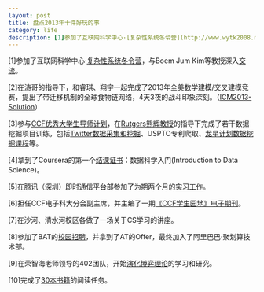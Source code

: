 ```yaml
---
layout: post
title: 盘点2013年十件好玩的事
category: life
description: [1]参加了互联网科学中心·[复杂性系统冬令营](http://www.wytk2008.net/%E7%A7%91%E7%A0%94%E5%AD%A6%E6%9C%AF/867/)，与Boem Jum Kim等教授深入[交流](http://www.wytk2008.net/life/894/)。
---
```

[1]参加了互联网科学中心·[复杂性系统冬令营](http://www.wytk2008.net/%E7%A7%91%E7%A0%94%E5%AD%A6%E6%9C%AF/867/)，与Boem Jum Kim等教授深入[交流](http://www.wytk2008.net/life/894/)。

[2]在涛哥的指导下，和睿琪、翔宇一起完成了2013年全美数学建模/交叉建模竞赛，提出了带迁移机制的全球食物链网络，4天3夜的战斗印象深刻。（[ICM2013-Solution](http://www.findshine.com/doc/ICM2013.pdf)）

[3]参与[CCF优秀大学生导师计划](http://www.wytk2008.net/life/949/)，在[Rutgers熊辉教授](http://datamining.rutgers.edu/)的指导下完成了若干数据挖掘项目训练，包括[Twitter数据采集和挖掘](http://www.wytk2008.net/%E7%A7%91%E7%A0%94%E5%AD%A6%E6%9C%AF/958/)、USPTO专利爬取、[龙星计划数据挖掘课程](http://www.wytk2008.net/%E7%A7%91%E7%A0%94%E5%AD%A6%E6%9C%AF/1159/)等。

[4]拿到了Coursera的第一个[结课证书](http://findshine.com/DataSci_certificate.pdf)：数据科学入门(Introduction to Data Science)。

[5]在腾讯（深圳）即时通信平台部参加了为期两个月的[实习工作](http://www.wytk2008.net/life/1181/)。

[6]担任CCF电子科大分会副主席，并主编了一期[《CCF学生园地》电子期刊](http://www.ccf.org.cn/sites/ccf/xsydnr.jsp?contentId=2740582135734)。

[7]在沙河、清水河校区各做了一场关于CS学习的讲座。

[8]参加了BAT的[校园招聘](http://www.wytk2008.net/life/1209/)，并拿到了AT的Offer，最终加入了阿里巴巴·聚划算技术部。

[9]在荣智海老师领导的402团队，开始[演化博弈理论](http://www.wytk2008.net/life/1218/)的学习和研究。

[10]完成了[30本书籍](http://www.wytk2008.net/life/1270/)的阅读任务。
